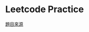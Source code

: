 # Leetcode Practice

[題目來源](https://leetcode.com/explore/interview/card/top-interview-questions-easy/)
